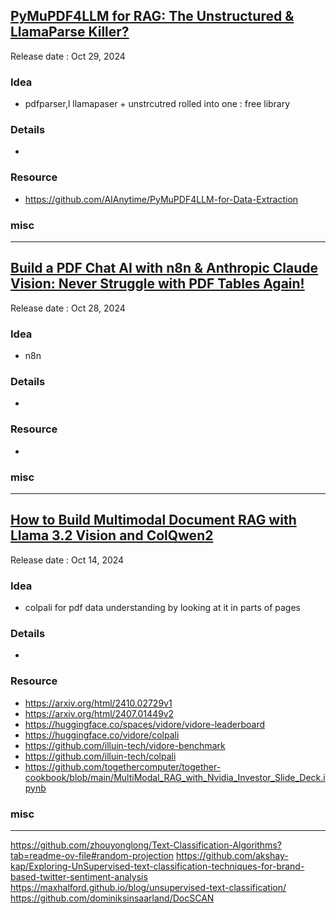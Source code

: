 ## [PyMuPDF4LLM for RAG: The Unstructured & LlamaParse Killer?](https://youtu.be/PQiJ9mhUyY8)
Release date : Oct 29, 2024 
### Idea
- pdfparser,l llamapaser + unstrcutred rolled into one : free library

### Details
- 

### Resource
- https://github.com/AIAnytime/PyMuPDF4LLM-for-Data-Extraction

### misc
 
---

## [Build a PDF Chat AI with n8n & Anthropic Claude Vision: Never Struggle with PDF Tables Again!](https://youtu.be/F8rtNb2AdkM)
Release date :   Oct 28, 2024
### Idea
- n8n

### Details
- 

### Resource
- 

### misc
 
---
## [How to Build Multimodal Document RAG with Llama 3.2 Vision and ColQwen2](https://youtu.be/IluARWPYAUc)
Release date : Oct 14, 2024
### Idea
- colpali for pdf data understanding by looking at it in parts of pages

### Details
- 

### Resource
- https://arxiv.org/html/2410.02729v1
- https://arxiv.org/html/2407.01449v2
- https://huggingface.co/spaces/vidore/vidore-leaderboard
- https://huggingface.co/vidore/colpali
- https://github.com/illuin-tech/vidore-benchmark
- https://github.com/illuin-tech/colpali
- https://github.com/togethercomputer/together-cookbook/blob/main/MultiModal_RAG_with_Nvidia_Investor_Slide_Deck.ipynb

### misc
 
---
https://github.com/zhouyonglong/Text-Classification-Algorithms?tab=readme-ov-file#random-projection
https://github.com/akshay-kap/Exploring-UnSupervised-text-classification-techniques-for-brand-based-twitter-sentiment-analysis
https://maxhalford.github.io/blog/unsupervised-text-classification/
https://github.com/dominiksinsaarland/DocSCAN